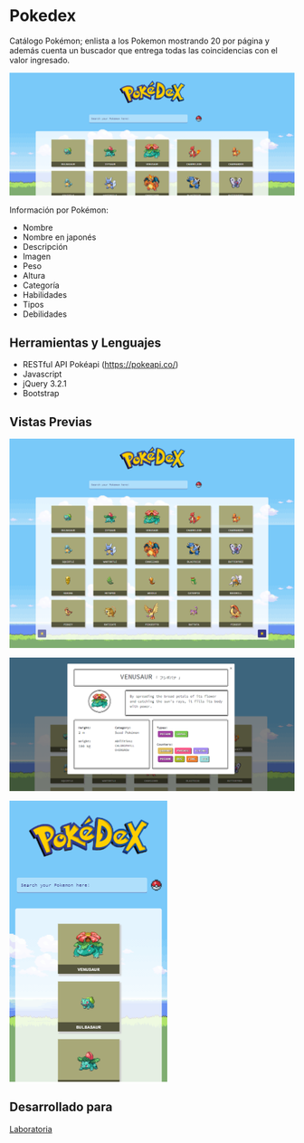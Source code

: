 # Pokedex

Catálogo Pokémon; enlista a los Pokemon mostrando 20 por página y además cuenta un buscador que entrega todas las coincidencias con el valor ingresado.

![pokedex-preview](assets/img/pokedex-cut.png)

Información por Pokémon:
+ Nombre
+ Nombre en japonés
+ Descripción
+ Imagen
+ Peso
+ Altura
+ Categoría
+ Habilidades
+ Tipos
+ Debilidades

## Herramientas y Lenguajes
 + RESTful API Pokéapi (https://pokeapi.co/)
 + Javascript
 + jQuery 3.2.1
 + Bootstrap

## Vistas Previas
![Pantalla Full](assets/img/full-pokedex.png)

![Búsqueda](assets/img/Pokedex.png)

![Responsive](assets/img/cut-poke-cel.png)

 ## Desarrollado para
 [Laboratoria](http://www.laboratoria.la/)
